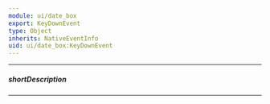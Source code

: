 ```yaml
---
module: ui/date_box
export: KeyDownEvent
type: Object
inherits: NativeEventInfo
uid: ui/date_box:KeyDownEvent
---
```

---
##### shortDescription
<!-- Description goes here -->

---
<!-- Description goes here -->